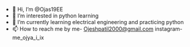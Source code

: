 - 👋 Hi, I’m @Ojas19EE
- 👀 I’m interested in python learning
- 🌱 I’m currently learning electrical engineering and practicing python
- 📫 How to reach me by me- Ojeshpatil2000@gmail.com
                            instagram- me_ojya_i_ix

<!---
Ojas19EE/Ojas19EE is a ✨ special ✨ repository because its `README.md` (this file) appears on your GitHub profile.
You can click the Preview link to take a look at your changes.
--->
